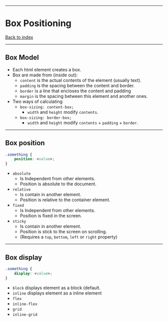 
---
# Box Positioning

[Back to index](../index.md)

---
## Box Model

- Each html element creates a box.
- Box are made from (inside out):
	- `content` is the actual contents of the element (usually text).
	- `padding` is the spacing between the content and border.
	- `border` is a line that encloses the content and padding
	- `margin` is the spacing between this element and another ones.
- Two ways of calculating
	- `box-sizing: content-box;`
		- `width` and `height` modify `contents`.
	- `box-sizing: border-box;`
		- `width` and `height` modify `contents` + `padding` + `border`.

---
## Box position

```css
.something {
	position: <value>;
}
```

- `absolute`
	- Is Independent from other elements.
	- Position is absolute to the document.
- `relative`
	- Is contain in another element.
	- Position is relative to the container element.
- `fixed`
	- Is Independent from other elements.
	- Position is fixed in the screen.
- `sticky`
	- Is contain in another element.
	- Position is stick to the screen on scrolling.
	- (Requires a `top`, `bottom`, `left` or `right` property)

---
## Box display
```css
.something {
	display: <value>;
}
```

- `block` displays element as a block (default.
- `inline` displays element as a inline element
- `flex`
- `inline-flex`
- `grid`
- `inline-grid`